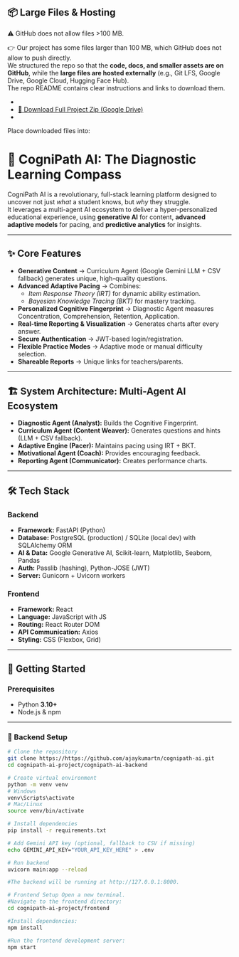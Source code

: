 ## 📦 Large Files & Hosting
⚠️ GitHub does not allow files >100 MB.  

👉 Our project has some files larger than 100 MB, which GitHub does not allow to push directly.  
We structured the repo so that the **code, docs, and smaller assets are on GitHub**, while the **large files are hosted externally** (e.g., Git LFS, Google Drive, Google Cloud, Hugging Face Hub).  
The repo README contains clear instructions and links to download them.

-   
- [🔗 Download Full Project Zip (Google Drive)](https://drive.google.com/drive/folders/1XWHdkrtD8OIl9-S5cLHvZDnGfNMQscbR?usp=sharing)
- 
Place downloaded files into:


# 🧠 CogniPath AI: The Diagnostic Learning Compass

CogniPath AI is a revolutionary, full-stack learning platform designed to uncover not just *what* a student knows, but *why* they struggle.  
It leverages a multi-agent AI ecosystem to deliver a hyper-personalized educational experience, using **generative AI** for content, **advanced adaptive models** for pacing, and **predictive analytics** for insights.

---

## ✨ Core Features
- **Generative Content** → Curriculum Agent (Google Gemini LLM + CSV fallback) generates unique, high-quality questions.
- **Advanced Adaptive Pacing** → Combines:
  - *Item Response Theory (IRT)* for dynamic ability estimation.
  - *Bayesian Knowledge Tracing (BKT)* for mastery tracking.
- **Personalized Cognitive Fingerprint** → Diagnostic Agent measures Concentration, Comprehension, Retention, Application.
- **Real-time Reporting & Visualization** → Generates charts after every answer.
- **Secure Authentication** → JWT-based login/registration.
- **Flexible Practice Modes** → Adaptive mode or manual difficulty selection.
- **Shareable Reports** → Unique links for teachers/parents.

---

## 🏗️ System Architecture: Multi-Agent AI Ecosystem
- **Diagnostic Agent (Analyst):** Builds the Cognitive Fingerprint.  
- **Curriculum Agent (Content Weaver):** Generates questions and hints (LLM + CSV fallback).  
- **Adaptive Engine (Pacer):** Maintains pacing using IRT + BKT.  
- **Motivational Agent (Coach):** Provides encouraging feedback.  
- **Reporting Agent (Communicator):** Creates performance charts.  

---

## 🛠️ Tech Stack
### Backend
- **Framework:** FastAPI (Python)  
- **Database:** PostgreSQL (production) / SQLite (local dev) with SQLAlchemy ORM  
- **AI & Data:** Google Generative AI, Scikit-learn, Matplotlib, Seaborn, Pandas  
- **Auth:** Passlib (hashing), Python-JOSE (JWT)  
- **Server:** Gunicorn + Uvicorn workers  

### Frontend
- **Framework:** React  
- **Language:** JavaScript with JS
- **Routing:** React Router DOM  
- **API Communication:** Axios  
- **Styling:** CSS (Flexbox, Grid)  

---

## 🚀 Getting Started

### Prerequisites
- Python **3.10+**
- Node.js & npm

---

### 🔹 Backend Setup
```bash
# Clone the repository
git clone https://https://github.com/ajaykumartn/cognipath-ai.git
cd cognipath-ai-project/cognipath-ai-backend

# Create virtual environment
python -m venv venv
# Windows
venv\Scripts\activate
# Mac/Linux
source venv/bin/activate

# Install dependencies
pip install -r requirements.txt

# Add Gemini API key (optional, fallback to CSV if missing)
echo GEMINI_API_KEY="YOUR_API_KEY_HERE" > .env

# Run backend
uvicorn main:app --reload

#The backend will be running at http://127.0.0.1:8000.

# Frontend Setup Open a new terminal.
#Navigate to the frontend directory:
cd cognipath-ai-project/frontend

#Install dependencies:
npm install

#Run the frontend development server:
npm start

